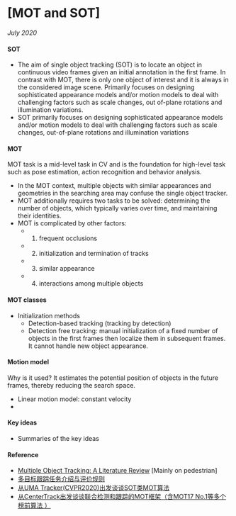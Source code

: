 # [MOT and SOT]

_July 2020_

#### SOT
- The aim of single object tracking (SOT) is to locate an object in continuous video frames given an initial annotation in the first frame. In contrast with MOT, there is only one object of interest and it is always in the considered image scene. Primarily focuses on designing sophisticated appearance models and/or motion models to deal with challenging factors such as scale changes, out of-plane rotations and illumination variations.
- SOT primarily focuses on designing sophisticated appearance models and/or motion models to deal with challenging factors such as scale changes, out-of-plane rotations and illumination variations

#### MOT
MOT task is a mid-level task in CV and is the foundation for high-level task such as pose estimation, action recognition and behavior analysis.

- In the MOT context, multiple objects with similar appearances and geometries in the searching area may confuse the single object tracker. 
- MOT additionally requires two tasks to be solved: determining the number of objects, which typically varies over time, and maintaining their identities.
- MOT is complicated by other factors:
	- 1) frequent occlusions
	- 2) initialization and termination of tracks
	- 3) similar appearance
	- 4) interactions among multiple objects

#### MOT classes
- Initialization methods
	- Detection-based tracking (tracking by detection)
	- Detection free tracking: manual initialization of a fixed number of objects in the first frames then localize them in subsequent frames. It cannot handle new object appearance.

#### Motion model
Why is it used? It estimates the potential position of objects in the future frames, thereby reducing the search space.

- Linear motion model: constant velocity
- 

#### Key ideas
- Summaries of the key ideas

#### Reference
- [Multiple Object Tracking: A Literature Review](https://arxiv.org/abs/1409.7618) [Mainly on pedestrian]
- [多目标跟踪任务介绍与评价规则](https://zhuanlan.zhihu.com/p/109764650)
- [从UMA Tracker(CVPR2020)出发谈谈SOT类MOT算法](https://zhuanlan.zhihu.com/p/138443415)
- [从CenterTrack出发谈谈联合检测和跟踪的MOT框架（含MOT17 No.1等多个榜前算法 ）](https://zhuanlan.zhihu.com/p/125395219)